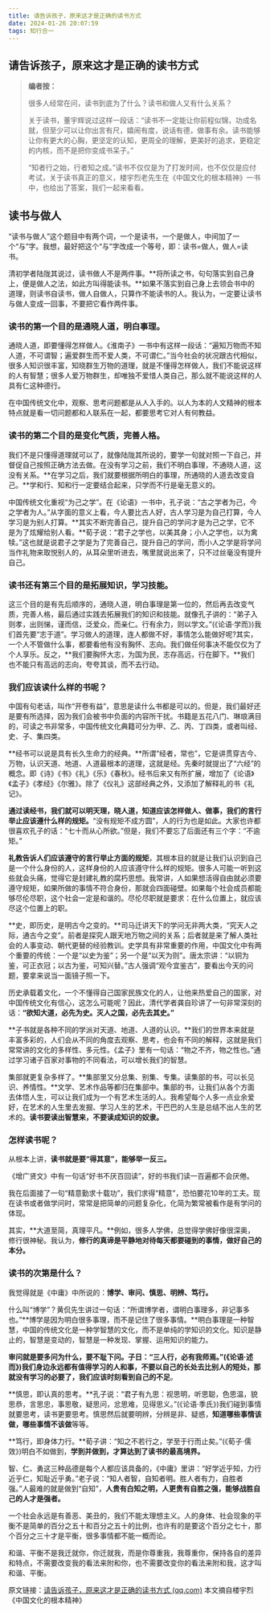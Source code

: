 ```yaml
---
title: 请告诉孩子，原来这才是正确的读书方式
date: 2024-01-26 20:07:59
tags: 知行合一
---
```


##  请告诉孩子，原来这才是正确的读书方式

> **编者按：**
>
> 很多人经常在问，读书到底为了什么？读书和做人又有什么关系？
>
> 关于读书，董宇辉说过这样一段话：“读书不一定能让你前程似锦，功成名就，但至少可以让你出言有尺，嬉闹有度，说话有德，做事有余。读书能够让你有更大的心胸，更坚定的认知，更周全的理解，更美好的追求，更稳定的内核，而不是把你变成书呆子。”
>
> “知者行之始，行者知之成。”读书不仅仅是为了打发时间，也不仅仅是应付考试，关于读书真正的意义，楼宇烈老先生在《中国文化的根本精神》一书中，也给出了答案，我们一起来看看。

## 读书与做人

“读书与做人”这个题目中有两个词，一个是读书，一个是做人，中间加了一个“与”字。我想，最好把这个“与”字改成一个等号，即：读书=做人，做人=读书。

清初学者陆陇其说过，读书做人不是两件事。**将所读之书，句句落实到自己身上，便是做人之法，如此方叫得能读书。**如果不落实到自己身上去领会书中的道理，则读书自读书，做人自做人，只算作不能读书的人。我认为，一定要让读书与做人变成一回事，不要把它看作两件事。

### **读书的第一个目的是通晓人道，明白事理。**

通晓人道，即要懂得怎样做人。《淮南子》一书中有这样一段话：“遍知万物而不知人道，不可谓智；遍爱群生而不爱人类，不可谓仁。”当今社会的状况跟古代相似，很多人知识很丰富，知晓群生万物的道理，就是不懂得怎样做人，我们不能说这样的人有智慧；很多人爱万物群生，却唯独不爱惜人类自己，那么就不能说这样的人具有仁这种德行。

在中国传统文化中，观察、思考问题都是从人入手的。以人为本的人文精神的根本特点就是看一切问题都和人联系在一起，都要思考它对人有何教益。

### **读书的第二个目的是变化气质，完善人格。**

我们不是只懂得道理就可以了，就像陆陇其所说的，要学一句就对照一下自己，并督促自己按照正确方法去做。在没有学习之前，我们不明白事理，不通晓人道，这没有关系。**在学习之后，我们就要根据所明白的事理，所通晓的人道去改变自己。**学和行、知和行一定要结合起来，只学而不行是毫无意义的。

中国传统文化重视“为己之学”。在《论语》一书中，孔子说：“古之学者为己，今之学者为人。”从字面的意义上看，今人要比古人好，古人学习是为自己打算，今人学习是为别人打算。**其实不断完善自己，提升自己的学问才是为己之学，它不是为了炫耀给别人看。**荀子说：“君子之学也，以美其身；小人之学也，以为禽犊。”这也就是说君子之学是为了完善自己，提升自己的学问，而小人之学是将学问当作礼物来取悦别人的，从耳朵里听进去，嘴里就说出来了，只不过丝毫没有提升自己。

### **读书还有第三个目的是拓展知识，学习技能**。

这三个目的是有先后顺序的，通晓人道，明白事理是第一位的，然后再去改变气质，完善人格，最后通过实践去拓展我们的知识和技能。就像孔子讲的：“弟子入则孝，出则悌，谨而信，泛爱众，而亲仁。行有余力，则以学文。”(《论语·学而》)我们首先要“志于道”。学习做人的道理，连人都做不好，事情怎么能做好呢?其实，一个人不管做什么事，都要看他有没有胸怀、志向。我们做任何事决不能仅仅为了个人享乐。反之，**我们要胸怀大志，为国为民，志存高远，行在脚下。**我们也不能只有高远的志向，夸夸其谈，而不去行动。

### **我们应该读什么样的书呢？**

中国有句老话，叫作“开卷有益”，意思是读什么书都是可以的。但是，我们最好还是要有所选择，因为我们会被书中负面的内容所干扰。书籍是五花八门、琳琅满目的，可读之书非常多，中国传统文化典籍可分为甲、乙、丙、丁四类，或者叫经、史、子、集四类。

**经书可以说是具有长久生命力的经典。**所谓“经者，常也”，它是讲贯穿古今、万物，认识天道、地道、人道最根本的道理，这就是经。先秦时就提出了“六经”的概念。即《诗》《书》《礼》《乐》《春秋》。经书后来又有所扩展，增加了《论语》《孟子》《孝经》《尔雅》。除了《仪礼》这部经典之外，又添加了解释礼的书《礼记》。

**通过读经书，我们就可以明天理，晓人道，知道应该怎样做人、做事，我们的言行举止应该遵什么样的规矩。**“没有规矩不成方圆”，人的行为也是如此。大家也许都很喜欢孔子的话：“七十而从心所欲。”但是，我们不要忘了后面还有三个字：“不逾矩。”

**礼教告诉人们应该遵守的言行举止方面的规矩**，其根本目的就是让我们认识到自己是一个什么身份的人，这样身份的人应该遵守什么样的规矩。很多人可能一听到这些就会头痛，觉得它是封建礼教的腐朽思想。我常讲，人如果想活得自由就必须要遵守规矩，如果所做的事情不符合身份，那就会四面碰壁。如果每个社会成员都能够尽伦尽职，这个社会一定是和谐的。尽伦尽职就是要求：在什么位置上，就应该尽这个位置上的职。

**史，即历史，是明古今之变的。**司马迁讲天下的学问无非两大类，“究天人之际，通古今之变”。前者是探究人跟天地万物之间的关系；后者就是来了解人类社会的人事变动、朝代更替的经验教训。史学具有非常重要的作用，中国文化中有两个重要的传统：一个是“以史为鉴”；另一个是“以天为则”。唐太宗讲：“以铜为鉴，可正衣冠；以古为鉴，可知兴替。”古人强调“观今宜鉴古”，要看出今天的问题，要拿来说当一面镜子照一下。

历史承载着文化，一个不懂得自己国家民族文化的人，让他来热爱自己的国家，对中国传统文化有信心，这怎么可能呢？因此，清代学者龚自珍讲了一句非常深刻的话：**“欲知大道，必先为史。灭人之国，必先去其史。”**

**子书就是各种不同的学派对天道、地道、人道的认识。**我们的世界本来就是丰富多彩的，人们会从不同的角度去观察、思考，也会有不同的解释，这就是我们常常讲的文化的多样性、多元性。《孟子》里有一句话：“物之不齐，物之性也。”通过学习诸子百家对事物的不同看法，可以增长我们的智慧。

集部就更复杂多样了。**集部里又分总集、别集、专集。读集部的书，可以长见识、养情性。**文学、艺术作品等都归在集部中。集部的书，让我们从各个方面去体悟人生，可以让我们成为一个有艺术生活的人。我希望每个人多一点业余爱好，在艺术的人生里去发掘、学习人生的艺术，干巴巴的人生是总结不出人生的艺术的。**读书要读出智慧来，不要读成知识的奴隶。**

### **怎样读书呢？**

从根本上讲，**读书就是要“得其意”，能够举一反三。**

《增广贤文》中有一句话“好书不厌百回读”，好的书我们读一百遍都不会厌倦。

我在后面接了一句“精意勤求十载功”，我们求得“精意”，恐怕要花10年的工夫。现在读书或者做学问时，常常是把简单的问题复杂化，化简为繁常被看作是有学问的体现。

其实，**大道至简，真理平凡。**例如，很多人学佛，总觉得学佛好像很深奥，修行很神秘。我认为，**修行的真谛是平静地对待每天都要碰到的事情，做好自己的本分。**

### **读书的次第是什么？**

我觉得就是《中庸》中所说的：**博学、审问、慎思、明辨、笃行。**

什么叫“博学”？黄侃先生讲过一句话：“所谓博学者，谓明白事理多，非记事多也。”**博学是因为明白很多事理，而不是记住了很多事情。**明白事理是一种智慧，中国的传统文化是一种学智慧的文化，而不是单纯的学知识的文化。知识是静止的，智慧是变动的，智慧是一种发现、掌握、运用知识的能力。

**审问就是要多问为什么，要不耻下问。**子日：“三人行，必有我师焉。”(《论语·述而》)我们身边永远都有值得学习的人和事，不要以自己的长处去比别人的短处，那就没有学习的必要了，我们应该**时刻看到自己的不足**。

**慎思，即认真的思考。**孔子说：“君子有九思：视思明，听思聪，色思温，貌思恭，言思忠，事思敬，疑思问，忿思难，见得思义。”(《论语·季氏》)我们碰到事情就要思考，读书更要思考。慎思然后就要明辨，分辨是非、疑惑，**知道哪些事情该做，哪些事情不该做**等等。

**笃行，即身体力行。**荀子讲：“知之不若行之，学至于行而止矣。”(《荀子·儒效》)明白不如做到，**学到并做到，才算达到了读书的最高境界。**

智、仁、勇这三种品德是每个人都应该具备的，《中庸》里讲：“好学近乎知，力行近乎仁，知耻近乎勇。”老子说：“知人者智，自知者明。胜人者有力，自胜者强。”人最难的就是做到“自知”，**人贵有白知之明，人更贵有自胜之强，能够战胜自己的人才是强者。**

一个社会永远是有善恶、美丑的，我们不能太理想主义。人的身体、社会现象的平衡不是简单的百分之五十和百分之五十的比例，也许有的是要这个百分之七十，那个百分之三十才是平衡，很多事情都不能一概而论。

和谐、平衡不是我迁就你，你迁就我，而是你尊重我，我尊重你，保持各自的差异和特点，不需要改变我的看法来附和你，也不需要改变你的看法来附和我，这才叫和谐、平衡。



原文链接：[请告诉孩子，原来这才是正确的读书方式 (qq.com)](https://mp.weixin.qq.com/s/7uXyVP4E58d4153aQtIvOA) 本文摘自楼宇烈《中国文化的根本精神》